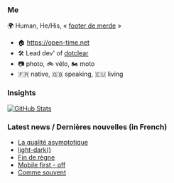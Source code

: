### Me

🌍 Human, He/His, « [footer de merde](https://open-time.net/post/2013/07/17/La-veritable-histoire-du-Footer-de-merde-) » 
* 🏠 https://open-time.net 
* 🛠️ Lead dev' of [dotclear](https://git.dotclear.org/dev/dotclear)
* 📷 photo, 🚲 vélo, 🏍️ moto 
* 🇫🇷 native, 🇬🇧 speaking, 🇪🇺 living

### Insights

[![GitHub Stats](https://github-readme-stats-sigma-five.vercel.app/api?username=franck-paul)](https://github.com/franck-paul)

### Latest news / Dernières nouvelles (in French)

<!-- BLOG-POST-LIST:START -->
- [La qualité asymptotique](https://open-time.net/post/2025/10/12/La-qualite-asymptotique)
- [light-dark&lpar;&rpar;](https://open-time.net/post/2025/10/11/light-dark)
- [Fin de règne](https://open-time.net/post/2025/10/10/Fin-de-regne)
- [Mobile first - off](https://open-time.net/post/2025/10/09/Mobile-first-off)
- [Comme souvent](https://open-time.net/post/2025/10/08/Comme-souvent)
<!-- BLOG-POST-LIST:END -->
